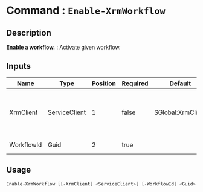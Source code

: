 # Command : `Enable-XrmWorkflow` 

## Description

**Enable a workflow.** : Activate given workflow.

## Inputs

Name|Type|Position|Required|Default|Description
----|----|--------|--------|-------|-----------
XrmClient|ServiceClient|1|false|$Global:XrmClient|Xrm connector initialized to target instance. Use latest one by default. (CrmServiceClient)
WorkflowId|Guid|2|true||Workflow unique identifier.


## Usage

```Powershell 
Enable-XrmWorkflow [[-XrmClient] <ServiceClient>] [-WorkflowId] <Guid> [<CommonParameters>]
``` 


